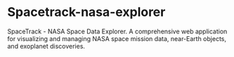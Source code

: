 # Spacetrack-nasa-explorer
SpaceTrack - NASA Space Data Explorer. A comprehensive web application for visualizing and managing NASA space mission data, near-Earth objects, and exoplanet discoveries.
